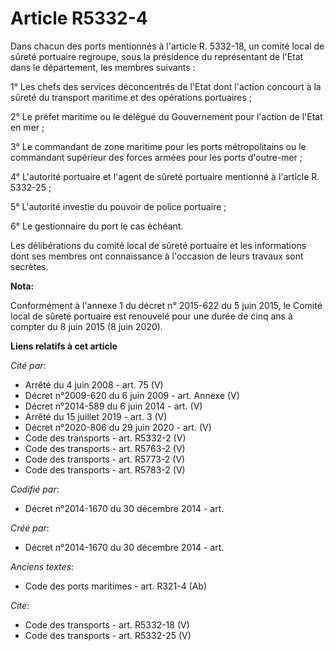 # Article R5332-4

Dans chacun des ports mentionnés à l'article R. 5332-18, un comité local de sûreté portuaire regroupe, sous la présidence du
représentant de l'Etat dans le département, les membres suivants : 

1° Les chefs des services déconcentrés de l'Etat dont l'action concourt à la sûreté du transport maritime et des opérations
portuaires ; 

2° Le préfet maritime ou le délégué du Gouvernement pour l'action de l'Etat en mer ; 

3° Le commandant de zone maritime pour les ports métropolitains ou le commandant supérieur des forces armées pour les ports
d'outre-mer ; 

4° L'autorité portuaire et l'agent de sûreté portuaire mentionné à l'article R. 5332-25 ; 

5° L'autorité investie du pouvoir de police portuaire ; 

6° Le gestionnaire du port le cas échéant. 

Les délibérations du comité local de sûreté portuaire et les informations dont ses membres ont connaissance à l'occasion de
leurs travaux sont secrètes.

**Nota:**

Conformément à l'annexe 1 du décret n° 2015-622 du 5 juin 2015, le Comité local de sûreté portuaire est renouvelé pour une
durée de cinq ans à compter du 8 juin 2015 (8 juin 2020).

**Liens relatifs à cet article**

_Cité par_:

  - Arrêté du 4 juin 2008 - art. 75 (V)
  - Décret n°2009-620 du 6 juin 2009 - art. Annexe (V)
  - Décret n°2014-589 du 6 juin 2014 - art. (V)
  - Arrêté du 15 juillet 2019 - art. 3 (V)
  - Décret n°2020-806 du 29 juin 2020 - art. (V)
  - Code des transports - art. R5332-2 (V)
  - Code des transports - art. R5763-2 (V)
  - Code des transports - art. R5773-2 (V)
  - Code des transports - art. R5783-2 (V)

_Codifié par_:

  - Décret n°2014-1670 du 30 décembre 2014 - art.

_Créé par_:

  - Décret n°2014-1670 du 30 décembre 2014 - art.

_Anciens textes_:

  - Code des ports maritimes - art. R321-4 (Ab)

_Cite_:

  - Code des transports - art. R5332-18 (V)
  - Code des transports - art. R5332-25 (V)
